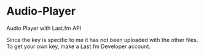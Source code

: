 # Audio-Player
Audio Player with Last.fm API

Since the key is specific to me it has not been uploaded with the other files. 
To get your own key, make a Last.fm Developer account.

